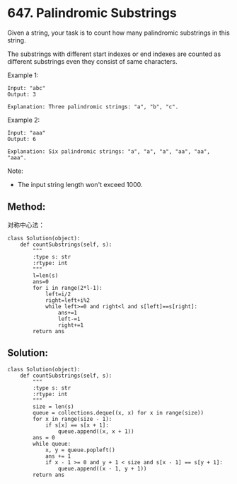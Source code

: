 # 647. Palindromic Substrings

Given a string, your task is to count how many palindromic substrings in this string.

The substrings with different start indexes or end indexes are counted as different substrings even they consist of same characters.

Example 1:

    Input: "abc"
    Output: 3
    
    Explanation: Three palindromic strings: "a", "b", "c".

Example 2:

    Input: "aaa"
    Output: 6
    
    Explanation: Six palindromic strings: "a", "a", "a", "aa", "aa", "aaa".

Note:
- The input string length won't exceed 1000.

## Method:
对称中心法：

    class Solution(object):
        def countSubstrings(self, s):
            """
            :type s: str
            :rtype: int
            """
            l=len(s)
            ans=0
            for i in range(2*l-1):
                left=i/2
                right=left+i%2
                while left>=0 and right<l and s[left]==s[right]:
                    ans+=1
                    left-=1
                    right+=1
            return ans
            
## Solution:

    class Solution(object):
        def countSubstrings(self, s):
            """
            :type s: str
            :rtype: int
            """
            size = len(s)
            queue = collections.deque((x, x) for x in range(size))
            for x in range(size - 1):
                if s[x] == s[x + 1]:
                    queue.append((x, x + 1))
            ans = 0
            while queue:
                x, y = queue.popleft()
                ans += 1
                if x - 1 >= 0 and y + 1 < size and s[x - 1] == s[y + 1]:
                    queue.append((x - 1, y + 1))
            return ans